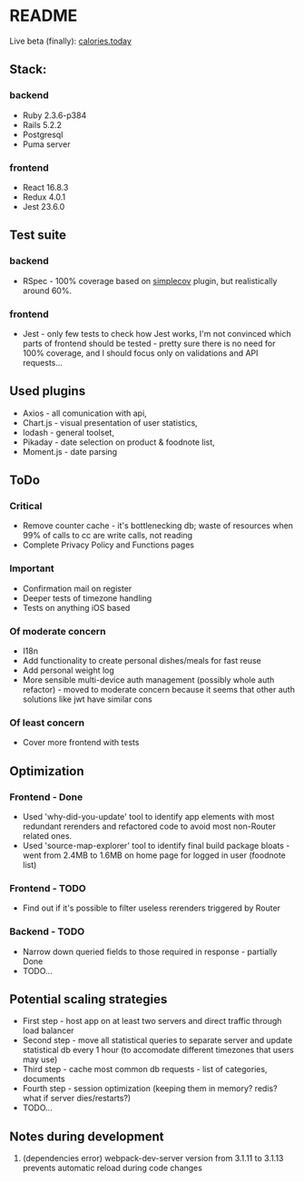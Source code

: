 # README

Live beta (finally): [calories.today](https://calories.today/)

## Stack:

### backend

* Ruby 2.3.6-p384
* Rails 5.2.2
* Postgresql
* Puma server

### frontend

* React 16.8.3
* Redux 4.0.1
* Jest 23.6.0

## Test suite

### backend

* RSpec - 100% coverage based on [simplecov](https://github.com/colszowka/simplecov) plugin, but realistically around 60%.

### frontend

* Jest - only few tests to check how Jest works, I'm not convinced which parts of frontend should be tested - pretty sure there is no need for 100% coverage, and I should focus only on validations and API requests...

## Used plugins

* Axios - all comunication with api, 
* Chart.js - visual presentation of user statistics, 
* lodash - general toolset,
* Pikaday - date selection on product & foodnote list,
* Moment.js - date parsing

## ToDo
### Critical
* Remove counter cache - it's bottlenecking db; waste of resources when 99% of calls to cc are write calls, not reading
* Complete Privacy Policy and Functions pages
### Important
* Confirmation mail on register
* Deeper tests of timezone handling
* Tests on anything iOS based
### Of moderate concern
* I18n
* Add functionality to create personal dishes/meals for fast reuse
* Add personal weight log
* More sensible multi-device auth management (possibly whole auth refactor) - moved to moderate concern because it seems that other auth solutions like jwt have similar cons
### Of least concern
* Cover more frontend with tests

## Optimization

### Frontend - Done

* Used 'why-did-you-update' tool to identify app elements with most redundant rerenders and refactored code to avoid most non-Router related ones.
* Used 'source-map-explorer' tool to identify final build package bloats - went from 2.4MB to 1.6MB on home page for logged in user (foodnote list)

### Frontend - TODO

* Find out if it's possible to filter useless rerenders triggered by Router

### Backend - TODO

* Narrow down queried fields to those required in response - partially Done
* TODO...

## Potential scaling strategies

* First step - host app on at least two servers and direct traffic through load balancer
* Second step - move all statistical queries to separate server and update statistical db every 1 hour (to accomodate different timezones that users may use)
* Third step - cache most common db requests - list of categories, documents
* Fourth step - session optimization (keeping them in memory? redis? what if server dies/restarts?)
* TODO...

## Notes during development

1. (dependencies error) webpack-dev-server version from 3.1.11 to 3.1.13 prevents automatic reload during code changes